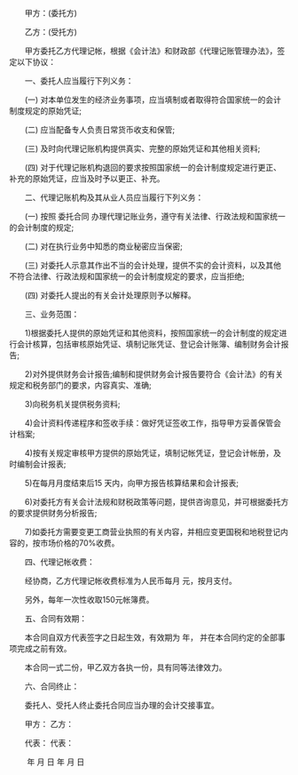 
 


　　甲方：(委托方)


　　乙方：(受托方)


　　甲方委托乙方代理记帐，根据《会计法》和财政部《代理记账管理办法》，签定以下协议：


　　一、委托人应当履行下列义务：


　　(一) 对本单位发生的经济业务事项，应当填制或者取得符合国家统一的会计制度规定的原始凭证;


　　(二) 应当配备专人负责日常货币收支和保管;


　　(三) 及时向代理记账机构提供真实、完整的原始凭证和其他相关资料;


　　(四) 对于代理记账机构退回的要求按照国家统一的会计制度规定进行更正、补充的原始凭证，应当及时予以更正、补充。


　　二、代理记账机构及其从业人员应当履行下列义务：


　　(一) 按照
委托合同
办理代理记账业务，遵守有关法律、行政法规和国家统一的会计制度的规定;


　　(二) 对在执行业务中知悉的商业秘密应当保密;


　　(三) 对委托人示意其作出不当的会计处理，提供不实的会计资料，以及其他不符合法律、行政法规和国家统一的会计制度规定的要求，应当拒绝;


　　(四) 对委托人提出的有关会计处理原则予以解释。


　　三、业务范围：


　　1)根据委托人提供的原始凭证和其他资料，按照国家统一的会计制度的规定进行会计核算，包括审核原始凭证、填制记账凭证、登记会计账簿、编制财务会计报告;


　　2)对外提供财务会计报告;编制和提供财务会计报告要符合《会计法》的有关规定和税务部门的要求，内容真实、准确;


　　3)向税务机关提供税务资料;


　　4)会计资料传递程序和签收手续：做好凭证签收工作，指导甲方妥善保管会计档案;


　　4)按有关规定审核甲方提供的原始凭证，填制记帐凭证，登记会计帐册，及时编制会计报表;


　　5)在每月月度结束后15 天内，向甲方报告核算结果和会计报表;


　　6)对委托方有关会计法规和财税政策等问题，提供咨询意见，并可根据委托方的要求提供财务分析报告;


　　7)如委托方需要变更工商营业执照的有关内容，并相应变更国税和地税登记内容的，按市场价格的70%收费。


　　四、代理记帐收费：


　　经协商，乙方代理记帐收费标准为人民币每月 元，按月支付。


　　另外，每年一次性收取150元帐簿费。


　　五、合同有效期：


　　本合同自双方代表签字之日起生效，有效期为 年， 并在本合同约定的全部事项完成之前有效。


　　本合同一式二份，甲乙双方各执一份，具有同等法律效力。


　　六、合同终止：


　　委托人、受托人终止委托合同应当办理的会计交接事宜。


　　甲方：                                                       乙方：


　　代表：                                                       代表：


　　                年 月 日                                                      年 月 日




 


 

 
 
 
 
 
  


  
 

  


  


  
 
 
 
 

